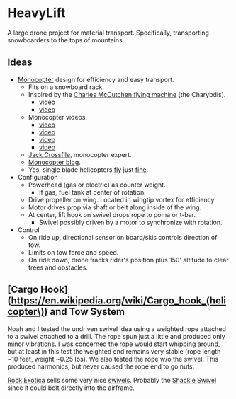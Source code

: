 # HeavyLift

A large drone project for material transport.
Specifically, transporting
snowboarders to the tops of mountains.

## Ideas

- [Monocopter](https://en.wikipedia.org/wiki/Monocopter) design for efficiency and easy transport.
    - Fits on a snowboard rack.
    - Inspired by the [Charles McCutchen flying machine](http://www.airplanesandrockets.com/airplanes/charybdis-oct-1972-aam.htm) (the Charybdis).
        - [video](https://www.youtube.com/watch?v=IrK8k_OjIeA)
        - [video](https://www.youtube.com/watch?v=1oSck_XD0_M)
    -  Monocopter videos:
        - [video](https://www.youtube.com/watch?v=u23Hqq8QbeE)
        - [video](https://www.youtube.com/watch?v=B4JKhi3khps)
        - [video](https://www.youtube.com/watch?v=Toa75LYNVxY)
        - [video](https://www.youtube.com/watch?v=I_6EjX8T9Ag)
    - [Jack Crossfile](http://diydrones.com/profile/JackCrossfire), monocopter expert.
    - [Monocopter blog](http://diydrones.com/profiles/blogs/diy-monocopters).
    - Yes, single blade helicopters [fly](https://www.youtube.com/watch?v=MH9N9comEy4) just [fine](https://www.youtube.com/watch?v=AD9juUWL5iU).
- Configuration
    - Powerhead (gas or electric) as counter weight.
        - If gas, fuel tank at center of rotation.
    - Drive propeller on wing.  Located in wingtip vortex for efficiency.
    - Motor drives prop via shaft or belt along inside of the wing.
    - At center, lift hook on swivel drops rope to poma or t-bar.
        - Swivel possibly driven by a motor to synchronize with rotation.
- Control
    - On ride up, directional sensor on board/skis controls direction of tow.
    - Limits on tow force and speed.
    - On ride down, drone tracks rider's position plus 150' altitude to clear trees and obstacles.


## [Cargo Hook](https://en.wikipedia.org/wiki/Cargo_hook_(helicopter\)) and Tow System

Noah and I tested the undriven swivel idea using a weighted rope attached to a swivel attached to a drill.
The rope spun just a little and produced only minor vibrations.
I was concerned the rope would start whipping around,
but at least in this test the weighted end remains very stable
(rope length ~10 feet, weight ~0.25 lbs).
We also tested the rope w/o the swivel.  This produced harmonics, but never
caused the rope end to go nuts.

[Rock Exotica](http://www.rockexotica.com) sells some very nice
[swivels](http://www.rockexotica.com/product/swivels/).
Probably the [Shackle Swivel](http://www.rockexotica.com/product/swivels/shackle-swivel/)
since it could bolt directly into the airframe.


